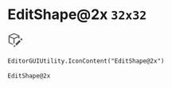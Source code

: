 # EditShape@2x `32x32`
<img src="/img/EditShape@2x.png" width=32 height=32>

``` CSharp
EditorGUIUtility.IconContent("EditShape@2x")
```
```
EditShape@2x
```
